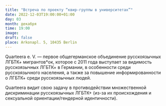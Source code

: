 ```yaml
---
title: "Встреча по проекту “квир-группы в университетах”"
date: 2022-12-03T19:00:00+01:00
day: 03
month: декабря
time: 19:00
image:
draft: false
place: Arkonapl. 5, 10435 Berlin
---
```

Quarteera e. V. — первое общегерманское объединение русскоязычных ЛГБТК+ мигрантов*ок, которое с 2011 года выступает за видимость русскоязычных ЛГБТК+ в Германии, в особенности среди русскоязычного населения, а также за повышение информированности о ЛГБТК+ среди русскоязычных людей.

Quarteera видит свою задачу в противодействии множественной дискриминации русскоязычных ЛГБТК+ (из-за их происхождения и сексуальной ориентации/гендерной идентичности).
